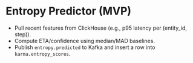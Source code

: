 # Entropy Predictor (MVP)

- Pull recent features from ClickHouse (e.g., p95 latency per (entity_id, step)).
- Compute ETA/confidence using median/MAD baselines.
- Publish `entropy.predicted` to Kafka and insert a row into `karma.entropy_scores`.
